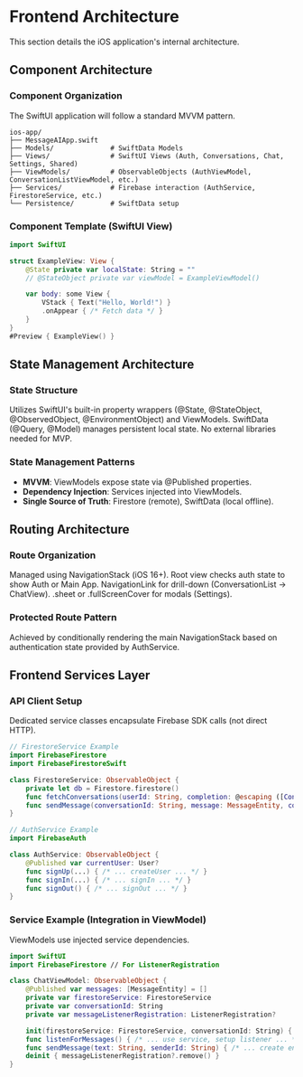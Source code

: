 # Frontend Architecture

This section details the iOS application's internal architecture.

## Component Architecture

### Component Organization

The SwiftUI application will follow a standard MVVM pattern.

```
ios-app/
├── MessageAIApp.swift
├── Models/              # SwiftData Models
├── Views/               # SwiftUI Views (Auth, Conversations, Chat, Settings, Shared)
├── ViewModels/          # ObservableObjects (AuthViewModel, ConversationListViewModel, etc.)
├── Services/            # Firebase interaction (AuthService, FirestoreService, etc.)
└── Persistence/         # SwiftData setup
```

### Component Template (SwiftUI View)

```swift
import SwiftUI

struct ExampleView: View {
    @State private var localState: String = ""
    // @StateObject private var viewModel = ExampleViewModel()

    var body: some View {
        VStack { Text("Hello, World!") }
        .onAppear { /* Fetch data */ }
    }
}
#Preview { ExampleView() }
```

## State Management Architecture

### State Structure

Utilizes SwiftUI's built-in property wrappers (@State, @StateObject, @ObservedObject, @EnvironmentObject) and ViewModels. SwiftData (@Query, @Model) manages persistent local state. No external libraries needed for MVP.

### State Management Patterns

- **MVVM**: ViewModels expose state via @Published properties.
- **Dependency Injection**: Services injected into ViewModels.
- **Single Source of Truth**: Firestore (remote), SwiftData (local offline).

## Routing Architecture

### Route Organization

Managed using NavigationStack (iOS 16+). Root view checks auth state to show Auth or Main App. NavigationLink for drill-down (ConversationList -> ChatView). .sheet or .fullScreenCover for modals (Settings).

### Protected Route Pattern

Achieved by conditionally rendering the main NavigationStack based on authentication state provided by AuthService.

## Frontend Services Layer

### API Client Setup

Dedicated service classes encapsulate Firebase SDK calls (not direct HTTP).

```swift
// FirestoreService Example
import FirebaseFirestore
import FirebaseFirestoreSwift

class FirestoreService: ObservableObject {
    private let db = Firestore.firestore()
    func fetchConversations(userId: String, completion: @escaping ([ConversationEntity]) -> Void) { /* ... listener ... */ }
    func sendMessage(conversationId: String, message: MessageEntity, completion: @escaping (Error?) -> Void) { /* ... write ... */ }
}

// AuthService Example
import FirebaseAuth

class AuthService: ObservableObject {
    @Published var currentUser: User?
    func signUp(...) { /* ... createUser ... */ }
    func signIn(...) { /* ... signIn ... */ }
    func signOut() { /* ... signOut ... */ }
}
```

### Service Example (Integration in ViewModel)

ViewModels use injected service dependencies.

```swift
import SwiftUI
import FirebaseFirestore // For ListenerRegistration

class ChatViewModel: ObservableObject {
    @Published var messages: [MessageEntity] = []
    private var firestoreService: FirestoreService
    private var conversationId: String
    private var messageListenerRegistration: ListenerRegistration?

    init(firestoreService: FirestoreService, conversationId: String) { /* ... store deps, call listen ... */ }
    func listenForMessages() { /* ... use service, setup listener ... */ }
    func sendMessage(text: String, senderId: String) { /* ... create entity, call service ... */ }
    deinit { messageListenerRegistration?.remove() }
}
```
